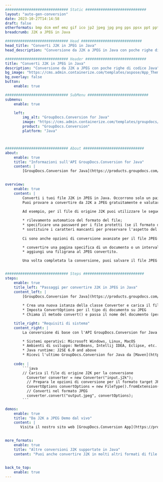```yaml
---
############################# Static ############################
layout: "auto-gen-conversion"
date: 2023-10-27T14:14:58
draft: false
otherformats: bmp dcm emf emz gif ico jp2 jpeg jpg png pps ppsx ppt pptx psb psd svg svgz tga tif tiff webp wmf wmz
breadcrumb: J2K a JPEG in Java

############################# Head ############################
head_title: "Converti J2K in JPEG in Java"
head_description: "Conversione da J2K a JPEG in Java con poche righe di codice. Converti oltre 160 formati di file utilizzando l'API di conversione dei documenti GroupDocs per Java"

############################# Header ############################
title: "Converti J2K in JPEG in Java"
description: "Conversione da J2K a JPEG con poche righe di codice Java"
bg_image: "https://cms.admin.containerize.com/templates/aspose/App_Themes/V3/images/bg/header1.png"
bg_overlay: false
button:
    enable: true

############################# SubMenu ############################
submenu:
    enable: true

    left:
        img_alt: "GroupDocs.Conversion for Java"
        image: "https://cms.admin.containerize.com/templates/groupdocs/images/product-logos/90x90-noborder/groupdocs-conversion-java.png"
        product: "GroupDocs.Conversion"
        platform: "Java"



############################# About ############################
about:
    enable: true
    title: "Informazioni sull'API GroupDocs.Conversion for Java"
    content: |
        [GroupDocs.Conversion for Java](https://products.groupdocs.com/conversion/java/) è un'API di conversione di formati di file avanzata per la conversione tra formati di immagini e documenti popolari come Microsoft Office, OpenDocument, PDF, HTML, e-mail, CAD. e molto altro ancora con poche righe di codice. L'API nativa rileva automaticamente i formati dei documenti originali e offre molte opzioni per personalizzare i documenti convertiti. Insieme alla funzione di estrazione delle informazioni da un documento, supporta anche la memorizzazione nella cache dei risultati della conversione sul disco locale per impostazione predefinita. Tuttavia, qualsiasi tipo di archiviazione della cache può essere supportato implementando le interfacce appropriate: Amazon S3, Dropbox, Google Drive, Windows Azure, Reddis o qualsiasi altro.
    

overview:
    enable: true
    content: |
        Converti i tuoi file J2K in JPEG in Java. Occorrono solo un paio di righe di codice Java su qualsiasi piattaforma di tua scelta, come Windows, Linux, macOS.
        Puoi provare a convertire da J2K a JPEG gratuitamente e valutare la qualità dei risultati della conversione. Insieme a semplici script di conversione file, puoi provare opzioni più sofisticate per caricare il file sorgente J2K e memorizzare l'output JPEG. 
        
        Ad esempio, per il file di origine J2K puoi utilizzare le seguenti opzioni di caricamento:

        * rilevamento automatico del formato del file;
        * specificare una password per i file protetti (se il formato del file lo supporta);
        * sostituire i caratteri mancanti per preservare l'aspetto del documento.
        
        Ci sono anche opzioni di conversione avanzate per il file JPEG:

        * convertire una pagina specifica di un documento o un intervallo di pagine;
        * aggiungi una filigrana al JPEG convertito.

        Una volta completata la conversione, puoi salvare il file JPEG nel tuo percorso file locale o in qualsiasi archivio di terze parti come FTP, Amazon S3, Google Drive, Dropbox ecc. Nota: per convertire J2K a JPEG, non è necessario installare alcun software aggiuntivo, come MS Office, Open Office, Adobe Acrobat Reader ecc.


############################# Steps ############################
steps:
    enable: true
    title_left: "Passaggi per convertire J2K in JPEG in Java"
    content_left: |
        [GroupDocs.Conversion for Java](https://products.groupdocs.com/conversion/java/) consente agli sviluppatori di convertire facilmente il file J2K in JPEG con poche righe di codice.
        
        * Crea una nuova istanza della classe Converter e carica il file J2K con il percorso completo
        * Imposta ConvertOptions per il tipo di documento su JPEG
        * Chiama il metodo convert() e passa il nome del documento (percorso completo) e il formato (JPEG) come parametro

    title_right: "Requisiti di sistema"
    content_right: |
        La conversione di base con l'API GroupDocs.Conversion for Java può essere eseguita con poche righe di codice. Le nostre API sono supportate su tutte le principali piattaforme e sistemi operativi. Prima di eseguire il codice seguente, assicurati di avere i seguenti prerequisiti installati sul tuo sistema.

        * Sistemi operativi: Microsoft Windows, Linux, MacOS
        * Ambienti di sviluppo: NetBeans, Intellij IDEA, Eclipse, etc.
        * Java runtime: J2SE 6.0 and above
        * Ricevi l'ultimo GroupDocs.Conversion for Java da [Maven](https://repository.groupdocs.com/webapp/#/artifacts/browse/tree/General/repo/com/groupdocs/groupdocs-conversion)
         
    code: |
        ```java    
        // Carica il file di origine J2K per la conversione
          Converter converter = new Converter("input.j2k");
          // Prepara le opzioni di conversione per il formato target JPEG
          ConvertOptions convertOptions = new FileType().fromExtension("jpeg").getConvertOptions();
          // Converti nel formato JPEG
          converter.convert("output.jpeg", convertOptions);
        ```

demos:
    enable: true
    title: "Da J2K a JPEG Demo dal vivo"
    content: |
       Visita il nostro sito web [GroupDocs.Conversion App](https://products.groupdocs.app/conversion/family) e prova subito la conversione da J2K a JPEG. La demo gratuita ha i seguenti vantaggi
          

more_formats:
    enable: true
    title: "Altre conversioni J2K supportate in Java"
    content: "Puoi anche convertire J2K in molti altri formati di file. Si prega di consultare l'elenco di seguito."
       
       
back_to_top:
    enable: true
---
```

